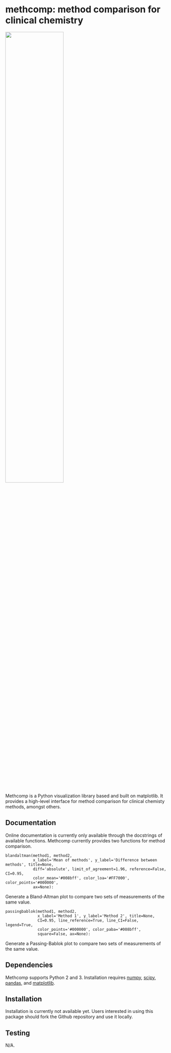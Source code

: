 methcomp: method comparison for clinical chemistry
=======================================
<div>
<img src="https://i.ibb.co/qj85D6M/combined.png" width="60%">
</div> <br>

Methcomp is a Python visualization library based 
and built on matplotlib. It provides a high-level interface for 
method comparison for clinical chemisty methods, amongst others.

Documentation
------------- 
Online documentation is currently only available through the docstrings
of available functions. Methcomp currently provides two functions for method comparison.

    blandaltman(method1, method2,
                x_label='Mean of methods', y_label='Difference between methods', title=None,
                diff='absolute', limit_of_agreement=1.96, reference=False, CI=0.95,
                color_mean='#008bff', color_loa='#FF7000', color_points='#000000',
                ax=None):
              
Generate a Bland-Altman plot to compare two sets of measurements of the same value.

    passingbablok(method1, method2,
                  x_label='Method 1', y_label='Method 2', title=None,
                  CI=0.95, line_reference=True, line_CI=False, legend=True,
                  color_points='#000000', color_paba='#008bff',
                  square=False, ax=None):
                                          
Generate a Passing-Bablok plot to compare two sets of measurements of the same value.

Dependencies
------------

Methcomp supports Python 2 and 3.
Installation requires [numpy](http://www.numpy.org/), 
[scipy](https://www.scipy.org/), 
[pandas](https://pandas.pydata.org/), 
and [matplotlib](https://matplotlib.org/).


Installation
------------

Installation is currently not available yet. Users interested in using this package should 
fork the Github repository and use it locally. 

Testing
-------

N/A.